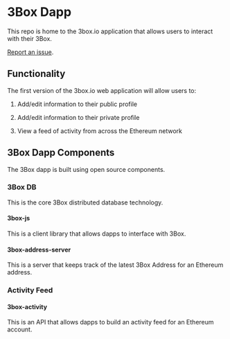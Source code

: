 # 3Box Dapp
This repo is home to the 3box.io application that allows users to interact with their 3Box.

[Report an issue](https://github.com/uport-project/3box-dapp/issues/new).


## Functionality
The first version of the 3box.io web application will allow users to:

1. Add/edit information to their public profile

2. Add/edit information to their private profile

3. View a feed of activity from across the Ethereum network


## 3Box Dapp Components
The 3Box dapp is built using open source components.

### 3Box DB
This is the core 3Box distributed database technology.

#### 3box-js
This is a client library that allows dapps to interface with 3Box.

#### 3box-address-server
This is a server that keeps track of the latest 3Box Address for an Ethereum address.

### Activity Feed

#### 3box-activity
This is an API that allows dapps to build an activity feed for an Ethereum account.
